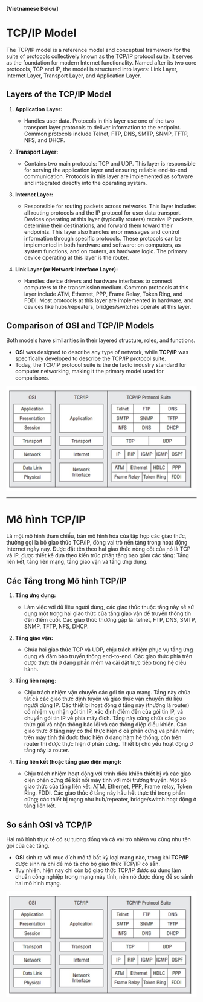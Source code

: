 **[Vietnamese Below]**

# TCP/IP Model

The TCP/IP model is a reference model and conceptual framework for the suite of protocols collectively known as the TCP/IP protocol suite. It serves as the foundation for modern Internet functionality. Named after its two core protocols, TCP and IP, the model is structured into layers: Link Layer, Internet Layer, Transport Layer, and Application Layer.



## Layers of the TCP/IP Model

1. **Application Layer:**
   - Handles user data. Protocols in this layer use one of the two transport layer protocols to deliver information to the endpoint. Common protocols include Telnet, FTP, DNS, SMTP, SNMP, TFTP, NFS, and DHCP.

2. **Transport Layer:**
   - Contains two main protocols: TCP and UDP. This layer is responsible for serving the application layer and ensuring reliable end-to-end communication. Protocols in this layer are implemented as software and integrated directly into the operating system.

3. **Internet Layer:**
   - Responsible for routing packets across networks. This layer includes all routing protocols and the IP protocol for user data transport. Devices operating at this layer (typically routers) receive IP packets, determine their destinations, and forward them toward their endpoints. This layer also handles error messages and control information through specific protocols. These protocols can be implemented in both hardware and software: on computers, as system functions, and on routers, as hardware logic. The primary device operating at this layer is the router.

4. **Link Layer (or Network Interface Layer):**
   - Handles device drivers and hardware interfaces to connect computers to the transmission medium. Common protocols at this layer include ATM, Ethernet, PPP, Frame Relay, Token Ring, and FDDI. Most protocols at this layer are implemented in hardware, and devices like hubs/repeaters, bridges/switches operate at this layer.



## Comparison of OSI and TCP/IP Models

Both models have similarities in their layered structure, roles, and functions. 

- **OSI** was designed to describe any type of network, while **TCP/IP** was specifically developed to describe the TCP/IP protocol suite.
- Today, the TCP/IP protocol suite is the de facto industry standard for computer networking, making it the primary model used for comparisons.

<p align="center">
  <img src="../image/Chapter5/OSI_vs_TCPIP.png" alt="OSI_vs_TCPIP">
</p>

---

# Mô hình TCP/IP

Là một mô hình tham chiếu, bản mô hình hóa của tập hợp các giao thức, thường gọi là bộ giao thức TCP/IP, đóng vai trò nền tảng trong hoạt động Internet ngày nay. Được đặt tên theo hai giao thức nòng cốt của nó là TCP và IP, được thiết kế dựa theo kiến trúc phân tầng bao gồm các tầng: Tầng liên kết, tầng liên mạng, tầng giao vận và tầng ứng dụng.



## Các Tầng trong Mô hình TCP/IP

1. **Tầng ứng dụng:**
   - Làm việc với dữ liệu người dùng, các giao thức thuộc tầng này sẽ sử dụng một trong hai giao thức của tầng giao vận để truyền thông tin đến điểm cuối. Các giao thức thường gặp là: telnet, FTP, DNS, SMTP, SNMP, TFTP, NFS, DHCP.

2. **Tầng giao vận:**
   - Chứa hai giao thức TCP và UDP, chịu trách nhiệm phục vụ tầng ứng dụng và đảm bảo truyền thông end-to-end. Các giao thức phía trên được thực thi ở dạng phần mềm và cài đặt trực tiếp trong hệ điều hành.

3. **Tầng liên mạng:**
   - Chịu trách nhiệm vận chuyển các gói tin qua mạng. Tầng này chứa tất cả các giao thức định tuyến và giao thức vận chuyển dữ liệu người dùng IP. Các thiết bị hoạt động ở tầng này (thường là router) có nhiệm vụ nhận gói tin IP, xác định điểm đến của gói tin IP, và chuyển gói tin IP về phía máy đích. Tầng này cũng chứa các giao thức gửi và nhận thông báo lỗi và các thông điệp điều khiển. Các giao thức ở tầng này có thể thực hiện ở cả phần cứng và phần mềm; trên máy tính thì được thực hiện ở dạng hàm hệ thống, còn trên router thì được thực hiện ở phần cứng. Thiết bị chủ yếu hoạt động ở tầng này là router.

4. **Tầng liên kết (hoặc tầng giao diện mạng):**
   - Chịu trách nhiệm hoạt động với trình điều khiển thiết bị và các giao diện phần cứng để kết nối máy tính với môi trường truyền. Một số giao thức của tầng liên kết: ATM, Ethernet, PPP, Frame relay, Token Ring, FDDI. Các giao thức ở tầng này hầu hết thực thi trong phần cứng; các thiết bị mạng như hub/repeater, bridge/switch hoạt động ở tầng liên kết.



## So sánh OSI và TCP/IP

Hai mô hình thực tế có sự tương đồng và cả vai trò nhiệm vụ cũng như tên gọi của các tầng. 

- **OSI** sinh ra với mục đích mô tả bất kỳ loại mạng nào, trong khi **TCP/IP** được sinh ra chỉ để mô tả cho bộ giao thức TCP/IP có sẵn.
- Tuy nhiên, hiện nay chỉ còn bộ giao thức TCP/IP được sử dụng làm chuẩn công nghiệp trong mạng máy tính, nên nó được dùng để so sánh hai mô hình mạng.

<p align="center">
  <img src="../image/Chapter5/OSI_vs_TCPIP.png" alt="OSI_vs_TCPIP">
</p>
